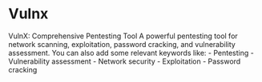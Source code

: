 # Vulnx
VulnX: Comprehensive Pentesting Tool  A powerful pentesting tool for network scanning, exploitation, password cracking, and vulnerability assessment.  You can also add some relevant keywords like:  - Pentesting - Vulnerability assessment - Network security - Exploitation - Password cracking
